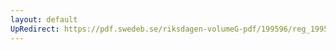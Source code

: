 ```yaml
---
layout: default
UpRedirect: https://pdf.swedeb.se/riksdagen-volumeG-pdf/199596/reg_199596/reg_199596_0030.pdf
---
```


